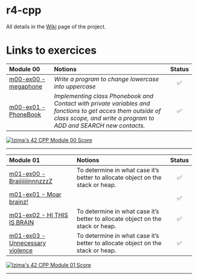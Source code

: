 # r4-cpp

All details in the [Wiki](https://github.com/Elwoll/r4-cpp/wiki) page of the project.
# Links to exercices

| **Module 00** | Notions | Status |
|:--|:--|:--:|
| [m00-ex00 - megaphone](https://github.com/Elwoll/r4-cpp/tree/main/module_00/ex00) | *Write a program to change lowercase into uppercase*  | ✅ |
| [m00-ex01 - PhoneBook](https://github.com/Elwoll/r4-cpp/tree/main/module_00/ex01) | *Implementing class Phonebook and Contact with private variables and fonctions to get acces them outside of class scope, and write a program to ADD and SEARCH new contacts.* | ✅ |

[![lzima's 42 CPP Module 00 Score](https://badge42.vercel.app/api/v2/cl1nk4f8f004009lb75fyii0c/project/2774883)](https://github.com/JaeSeoKim/badge42)

---
| **Module 01** | Notions | Status |
|:--|:--|:--:|
| [m01-ex00 - BraiiiiiiinnnzzzZ](https://github.com/Elwoll/r4-cpp/tree/main/module_01/ex00) | To determine in what case it’s better to allocate object on the stack or heap. | ✅ |
| [m01-ex01 - Moar brainz!](https://github.com/Elwoll/r4-cpp/tree/main/module_01/ex01) |  | ✅ |
| [m01-ex02 - HI THIS IS BRAIN](https://github.com/Elwoll/r4-cpp/tree/main/module_01/ex02) | To determine in what case it’s better to allocate object on the stack or heap. | ✅ |
| [m01-ex03 - Unnecessary violence](https://github.com/Elwoll/r4-cpp/tree/main/module_01/ex03) | To determine in what case it’s better to allocate object on the stack or heap. | ✅ |

[![lzima's 42 CPP Module 01 Score](https://badge42.vercel.app/api/v2/cl1nk4f8f004009lb75fyii0c/project/2900342)](https://github.com/JaeSeoKim/badge42)

---

